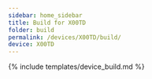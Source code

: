 ```yaml
---
sidebar: home_sidebar
title: Build for X00TD
folder: build
permalink: /devices/X00TD/build/
device: X00TD
---
```

{% include templates/device_build.md %}

